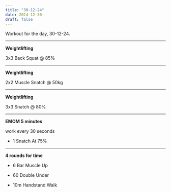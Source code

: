 ```yaml
---
title: "30-12-24"
date: 2024-12-30
draft: false
---
```


Workout for the day, 30-12-24.

---

**Weightlifting**

3x3 Back Squat @ 85%

---

**Weightlifting**

2x2 Muscle Snatch @ 50kg

---

**Weightlifting**

3x3 Snatch @ 80%

---

**EMOM 5 minutes**

work every 30 seconds

- 1 Snatch At 75%

---

**4 rounds for time**

- 6 Bar Muscle Up

- 60 Double Under

- 10m Handstand Walk

